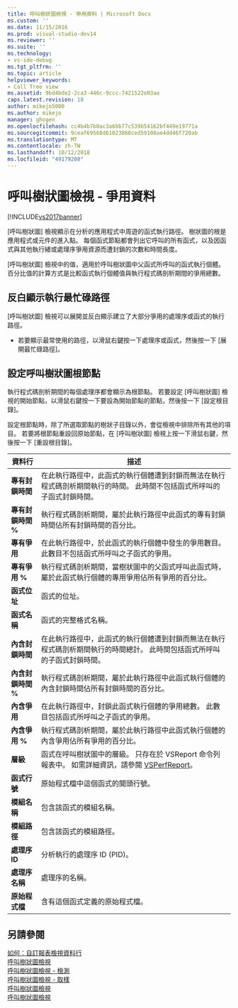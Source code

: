 ```yaml
---
title: 呼叫樹狀圖檢視 - 爭用資料 | Microsoft Docs
ms.custom: ''
ms.date: 11/15/2016
ms.prod: visual-studio-dev14
ms.reviewer: ''
ms.suite: ''
ms.technology:
- vs-ide-debug
ms.tgt_pltfrm: ''
ms.topic: article
helpviewer_keywords:
- Call Tree view
ms.assetid: 9bd4bde2-2ca3-446c-9ccc-7421522e03ae
caps.latest.revision: 18
author: mikejo5000
ms.author: mikejo
manager: ghogen
ms.openlocfilehash: cc4b4b7b0ac3a6bb77c539b54162bf449e19771a
ms.sourcegitcommit: 9ceaf69568d61023868ced59108ae4dd46f720ab
ms.translationtype: MT
ms.contentlocale: zh-TW
ms.lasthandoff: 10/12/2018
ms.locfileid: "49179208"
---
```

# <a name="call-tree-view---contention-data"></a>呼叫樹狀圖檢視 - 爭用資料
[!INCLUDE[vs2017banner](../includes/vs2017banner.md)]

[呼叫樹狀圖] 檢視顯示在分析的應用程式中周遊的函式執行路徑。 樹狀圖的根是應用程式或元件的進入點。 每個函式節點都會列出它呼叫的所有函式，以及因函式與其他執行緒或處理序爭用資源而遭封鎖的次數和時間長度。  
  
 [呼叫樹狀圖] 檢視中的值，適用於呼叫樹狀圖中父函式所呼叫的函式執行個體。 百分比值的計算方式是比較函式執行個體值與執行程式碼剖析期間的爭用總數。  
  
## <a name="highlighting-the-execution-hot-path"></a>反白顯示執行最忙碌路徑  
 [呼叫樹狀圖] 檢視可以展開並反白顯示建立了大部分爭用的處理序或函式的執行路徑。  
  
-   若要顯示最常使用的路徑，以滑鼠右鍵按一下處理序或函式，然後按一下 [展開最忙碌路徑]。  
  
## <a name="setting-the-call-tree-root-node"></a>設定呼叫樹狀圖根節點  
 執行程式碼剖析期間的每個處理序都會顯示為根節點。 若要設定 [呼叫樹狀圖] 檢視的開始節點，以滑鼠右鍵按一下要設為開始節點的節點，然後按一下 [設定根目錄]。  
  
 設定根節點時，除了所選取節點的樹狀子目錄以外，會從檢視中排除所有其他的項目。 若要將根節點重設回原始節點，在 [呼叫樹狀圖] 檢視上按一下滑鼠右鍵，然後按一下 [重設根目錄]。  
  
|資料行|描述|  
|------------|-----------------|  
|**專有封鎖時間**|在此執行路徑中，此函式的執行個體遭到封鎖而無法在執行程式碼剖析期間執行的時間。 此時間不包括函式所呼叫的子函式封鎖時間。|  
|**專有封鎖時間 %**|執行程式碼剖析期間，屬於此執行路徑中此函式的專有封鎖時間佔所有封鎖時間的百分比。|  
|**專有爭用**|在此執行路徑中，於此函式的執行個體中發生的爭用數目。 此數目不包括函式所呼叫之子函式的爭用。|  
|**專有爭用 %**|執行程式碼剖析期間，當樹狀圖中的父函式呼叫此函式時，屬於此函式執行個體的專用爭用佔所有爭用的百分比。|  
|**函式位址**|函式的位址。|  
|**函式名稱**|函式的完整格式名稱。|  
|**內含封鎖時間**|在此執行路徑中，此函式的執行個體遭到封鎖而無法在執行程式碼剖析期間執行的時間總計。 此時間包括函式所呼叫的子函式封鎖時間。|  
|**內含封鎖時間 %**|執行程式碼剖析期間，屬於此執行路徑中此函式執行個體的內含封鎖時間佔所有封鎖時間的百分比。|  
|**內含爭用**|在此執行路徑中，封鎖此函式執行個體的爭用總數。 此數目包括函式所呼叫之子函式的爭用。|  
|**內含爭用 %**|執行程式碼剖析期間，屬於此執行路徑中此函式執行個體的內含爭用佔所有爭用的百分比。|  
|**層級**|函式在呼叫樹狀圖中的層級。 只存在於 VSReport 命令列報表中。 如需詳細資訊，請參閱 [VSPerfReport](../profiling/vsperfreport.md)。|  
|**函式行號**|原始程式檔中這個函式的開頭行號。|  
|**模組名稱**|包含該函式的模組名稱。|  
|**模組路徑**|包含該函式的模組路徑。|  
|**處理序 ID**|分析執行的處理序 ID (PID)。|  
|**處理序名稱**|處理序的名稱。|  
|**原始程式檔**|含有這個函式定義的原始程式檔。|  
  
## <a name="see-also"></a>另請參閱  
 [如何：自訂報表檢視資料行](../profiling/how-to-customize-report-view-columns.md)   
 [呼叫樹狀圖檢視](../profiling/call-tree-view.md)   
 [呼叫樹狀圖檢視 - 檢測](../profiling/call-tree-view-dotnet-memory-instrumentation-data.md)   
 [呼叫樹狀圖檢視 - 取樣](../profiling/call-tree-view-dotnet-memory-sampling-data.md)   
 [呼叫樹狀圖檢視](../profiling/call-tree-view-instrumentation-data.md)   
 [呼叫樹狀圖檢視](../profiling/call-tree-view-sampling-data.md)



